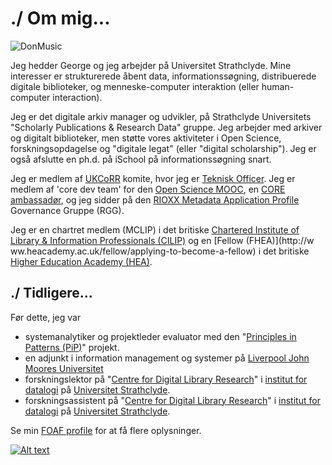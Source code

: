 # ./ Om mig...

![DonMusic](https://geo-mac.github.io/images/depiction.webp)

Jeg hedder George og jeg arbejder på Universitet Strathclyde. Mine interesser er strukturerede åbent data, informationssøgning, distribuerede digitale biblioteker, og menneske-computer interaktion (eller human-computer interaction). 

Jeg er det digitale arkiv manager og udvikler, på Strathclyde Universitets "Scholarly Publications & Research Data" gruppe. Jeg arbejder med arkiver og digitalt biblioteker, men støtte vores aktiviteter i Open Science, forskningsopdagelse og "digitale legat" (eller "digital scholarship"). Jeg er også afslutte en ph.d. på iSchool på informationssøgning snart.

Jeg er medlem af [UKCoRR](http://ukcorr.org/) komite, hvor jeg er [Teknisk Officer](http://ukcorr.org/committee/). Jeg er medlem af 'core dev team' for den [Open Science MOOC](https://opensciencemooc.eu/), en [CORE ambassadør](https://blog.core.ac.uk/2019/10/16/core-ambassador-george-macgregor/), og jeg sidder på den [RIOXX Metadata Application Profile](https://rioxx.net/) Governance Gruppe (RGG).

Jeg er en chartret medlem (MCLIP) i det britiske  [Chartered Institute of Library & Information Professionals (CILIP)](http://www.cilip.org.uk/) og en [Fellow (FHEA)](http://w ww.heacademy.ac.uk/fellow/applying-to-become-a-fellow) i det britiske [Higher Education Academy (HEA)](http://www.heacademy.ac.uk/).	  	 	

## ./ Tidligere...

Før dette, jeg var

- systemanalytiker og  projektleder evaluator med den "[Principles in Patterns (PiP)](http://www.principlesinpatterns.ac.uk/)" projekt.
- en adjunkt i information management og systemer på [Liverpool John Moores Universitet](http://www.ljmu.ac.uk/)
- forskningslektor på "[Centre for Digital Library Research](https://www.strath.ac.uk/cdlr/)" i [institut for datalogi](https://www.strath.ac.uk/cis/) på [Universitet Strathclyde](http://www.strath.ac.uk/).
- forskningsassistent på "[Centre for Digital Library Research](https://www.strath.ac.uk/cdlr/)" i [institut for datalogi](https://www.strath.ac.uk/cis/) på [Universitet Strathclyde](http://www.strath.ac.uk/).

Se min [FOAF profile](/george.rdf) for at få flere oplysninger.	 	

[![Alt text](https://geo-mac.github.io/images/foaf8015.gif)](https://geo-mac.github.io/george.rdf)